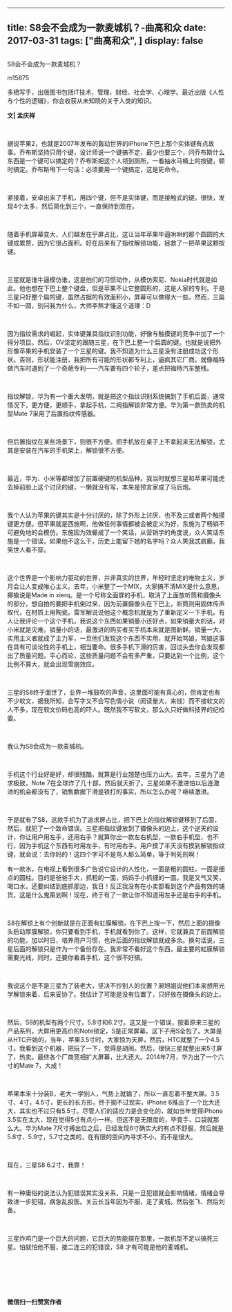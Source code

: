 
---
title:   S8会不会成为一款麦城机？-曲高和众
date: 2017-03-31
tags: ["曲高和众", ]
display: false
---


## 



S8会不会成为一款麦城机？




m15875




多栖写手，出版图书包括IT技术，管理、财经、社会学、心理学。最近出版《人性与个性的逻辑》，你会收获从未知晓的关于人类的知识。


**文| 孟庆祥**

&nbsp;

据说苹果2，也就是2007年发布的轰动世界的iPhone下巴上那个实体键有点故事。乔布斯坚持只用个键，设计师说一个键搞不定，最少也要三个，问乔布斯什么东西是一个键可以搞定的？乔布斯把这个人领到厕所，一看抽水马桶上的按键，顿时搞定。乔布斯甩下一句话：必须要用一个键搞定，这是死命令。

&nbsp;

紧接着，安卓出来了手机，用四个键，但不是实体键，而是接触式的键。很快，发现4个太多，然后简化到三个，一直保持到现在。

&nbsp;

随着手机屏幕变大，人们越发在乎屏占比，这让当年苹果牛逼哄哄的那个圆圆的大键成累赘，因为它很占面积。好在后来有了指纹解锁功能，拯救了一把苹果这颗按键。

&nbsp;

三星就是谁牛逼模仿谁，这是他们的习惯动作，从模仿索尼、Nokia时代就是如此。他也想在下巴上整个键盘，但是苹果不让它整圆形的，这是人家的专利。于是三星只好整个扁的键，虽然占据的有效面积小，屏幕可以做得大一些。然而，三扁不如一圆，别问我为什么，大师李熬才懂这个道理：D

&nbsp;

因为指纹需求的崛起，实体键兼具指纹识别功能，好像与触摸键的竞争中加了一个得分项目。然后，OV坚定的跟随三星，在下巴上整一个扁圆的键。也就是说把外形像苹果的手机安装了一个三星的键。我不知道为什么三星没有注册成功这个形状。否则，形状能注册，我把所有可能的形状都专利上，逼疯其它厂商。就像福特做汽车时遇到了一个奇葩专利——汽车要有四个轮子，差点把福特汽车整残。

&nbsp;

指纹解锁，华为有一个重大发明，就是把这个指纹识别系统搞到了手机后面，通常情况下，更方便，更顺手，拿起手机，二拇指解锁非常方便。华为第一款热卖的机型Mate 7采用了后置指纹传感器。

&nbsp;

但后置指纹在某些场景下，则很不方便。把手机放在桌子上不拿起来无法解锁，尤其是安装在汽车的手机架上，解锁很不方便。

&nbsp;

最近，华为、小米等都增加了前置硬键的机型品种。我当时就想三星和苹果可能虎去掉前脸上这个讨厌的键，一懒就没有写，本来是预言家成了马后炮。

&nbsp;

我个人认为苹果的键其实是十分讨厌的，除了外形上讨厌，也不及三或者两个触摸键更方便。但苹果就是西施啊，他做任何事情都被会被定义为好，东施为了畅销不可避免地的会模仿。东施因为效颦成了一个笑话，从营销学的角度说，众人笑话东施是一个错误，如果他不这么干，历史上能留下她的名字吗？众人笑我忒疯癫，我笑世人看不穿。

&nbsp;

这个世界是一个影响力驱动的世界，并非真实的世界，年轻时坚定的唯物主义，岁月会让人变成唯心主义。去年，小米整了一个MIX，大家搞不清MIX是什么意思，揶揄说是Made in xierq。是一个号称全面屏的手机，取消了上面放听筒和摄像头的部分，想自拍的要把手机倒过来，因为前置摄像头在下巴上，听筒则用固体传声取代，在材质上用陶瓷。雷军解说说他这个概念机就是为了重新定义一下手机。有人让我评论一个这个手机，我说这个东西如果销量小还好点，如果销量大的话，对小米就是灾难。销量小的话，最激进的购买者买手机本来就是图新鲜。销量一大，实用主义者就成了主力军，一旦他们发现这个东西不实用，就开始骂娘，骂娘这事在具有可谈论性的手机上，相当要命。很多手机下滑的厉害，回过头去你会发现都出了质量问题。平心而论，这些质量问题不会有多严重，只要达到一个比例，这个比例不算大，就会出现雪崩效应。

&nbsp;

三星的S8终于面世了，业界一堆鼓吹的声音，这里面可能有真心的，但肯定也有不少软文，据我所知，会写字又不会写色情小说（阅读量大，来钱）而不接软文的人不多，现在软文价码也高的吓人。既然我不写软文，那么久只好做科技界的纪检委。

&nbsp;

我认为S8会成为一款麦城机。

&nbsp;

手机这个行业好是好，却很残酷，就算是行业翘楚也压力山大。去年，三星为了追求极致，Note 7在全球炸了几十部，然后就夭折了。三星如果不激进怕以后连激进的机会都没有了，销售数据下滑是铁打的事实，所以怎么办呢？继续激进。

&nbsp;

于是就有了S8，这款手机为了追求屏占比，把下巴上的指纹解锁键移到了后面，然后，就犯了一个致命错误。三星把指纹键放到了摄像头的边上，这个逆天的设计，你让用户用左手，还用右手？就算你出一款左右机型，一款右手机型，也不行，因为手机这个东西有时用左手，有时用右手。用户摸了半天没有摸到解锁指纹键，就会说：去你妈的！这四个字可不是骂人那么简单，等于判死刑啊！



有一款水，在电视上看到很多广告说它设计的人性化，一面是粗的圆柱，一面是细点的圆柱。目的是爸爸手大，抓粗的一面，妈妈手小抓细的一面。我是又气又笑，喝口水，还要纠结到底抓那边，我日！反正我没有在小卖部看到这个产品有效的铺货，这是什么鬼策划啊！现在，终于有了一款让你不知道用左手还是右手的手机。

&nbsp;

S8在解锁上有个创新就是在正面有虹膜解锁。在下巴上按一下，然后上面的摄像头启动厚膜解锁，你只要看到手机，手机就看到你了。这样，它就兼具了前面解锁的功能，加以时日，培养用户习惯，也许后面的指纹解锁就成多余。换句话说，三星后面的解锁只是作为一个备份存在。我非常不看好这个东西，最主要的虹膜解锁需要光线，同时，还要你看着手机，这个很不好搞。

&nbsp;

我说这个是不是三星为了装老大，坚决不抄别人的位置？昶旭姐说他们本来想用光学解锁来着，后来妥协了。我估计了可能是没有位置了，只好放在摄像头的边上。

&nbsp;

然后，S8的机型有两个尺寸，5.8寸和6.2寸。这又是一个错误，按着原来三星的产品系列，大屏用更高价的Note锁定，S是正常屏幕。这下子用S全包了。大屏是从HTC开始的，当年，苹果3.5寸时，大家惊为天屏，然后，HTC就整了一个4.5寸。我看到这个机器，把玩了一下，觉得是胡闹。然后，很快三星就整出来5寸屏了，热卖。最终各个厂商竞相扩大屏幕，比大还大。2014年7月，华为出了一个六寸的Mate 7，大成！

&nbsp;

苹果本来十分装B，老大一学别人，气势上就输了，所以一直忍着不整大屏。3.5寸、4寸，4.5寸，更长的长方形，终于拗不过现实，iPhone 6推出了一个比大还大，其实也不过只有5.5寸。尽管人们的适应力是会变化的，就如当年觉得iPhone 3.5实在太大，现在觉得5寸有点小一样。但这不是无限度的，毕竟手、口袋就那么大。华为Mate 7尺寸搏出位之后，已经发现6寸确实大的有点不舒服，然后就是5.8寸、5.9寸，5.7寸之类的，在有限的空间内寻求不小，而不是很大。

&nbsp;

现在，三星S8 6.2寸，我靠！

&nbsp;

有一种庸俗的说法认为犯错误其实没关系，只是一旦犯错就会影响情绪，情绪会导致进一步犯错，病急乱投医。关云长当年因为不服，走了麦城。然后张飞、然后刘备。

&nbsp;

三星炸鸡门是一个巨大的问题，它巨大的势能摆在那里，一款机型不足以搞死三星。怕就怕他不服，接二连三的犯错误，S8 才有可能是他的麦城机。

&nbsp;

&nbsp;

&nbsp;




**微信扫一扫赞赏作者**













